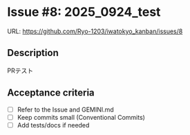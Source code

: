 # Issue #8: 2025_0924_test

URL: https://github.com/Ryo-1203/iwatokyo_kanban/issues/8

## Description
PRテスト

## Acceptance criteria
- [ ] Refer to the Issue and GEMINI.md
- [ ] Keep commits small (Conventional Commits)
- [ ] Add tests/docs if needed
